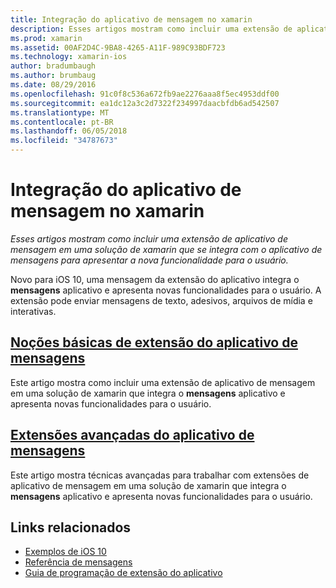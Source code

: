 ```yaml
---
title: Integração do aplicativo de mensagem no xamarin
description: Esses artigos mostram como incluir uma extensão de aplicativo de mensagem em uma solução de xamarin que se integra com o aplicativo de mensagens para apresentar a nova funcionalidade para o usuário.
ms.prod: xamarin
ms.assetid: 00AF2D4C-9BA8-4265-A11F-989C93BDF723
ms.technology: xamarin-ios
author: bradumbaugh
ms.author: brumbaug
ms.date: 08/29/2016
ms.openlocfilehash: 91c0f8c536a672fb9ae2276aaa8f5ec4953ddf00
ms.sourcegitcommit: ea1dc12a3c2d7322f234997daacbfdb6ad542507
ms.translationtype: MT
ms.contentlocale: pt-BR
ms.lasthandoff: 06/05/2018
ms.locfileid: "34787673"
---
```

# <a name="message-app-integration-in-xamarinios"></a>Integração do aplicativo de mensagem no xamarin

_Esses artigos mostram como incluir uma extensão de aplicativo de mensagem em uma solução de xamarin que se integra com o aplicativo de mensagens para apresentar a nova funcionalidade para o usuário._

Novo para iOS 10, uma mensagem da extensão do aplicativo integra o **mensagens** aplicativo e apresenta novas funcionalidades para o usuário. A extensão pode enviar mensagens de texto, adesivos, arquivos de mídia e interativas.

    
## <a name="message-app-extension-basicsiosplatformmessage-app-integrationintro-to-message-app-extensionsmd"></a>[Noções básicas de extensão do aplicativo de mensagens](~/ios/platform/message-app-integration/intro-to-message-app-extensions.md)

Este artigo mostra como incluir uma extensão de aplicativo de mensagem em uma solução de xamarin que integra o **mensagens** aplicativo e apresenta novas funcionalidades para o usuário.

## <a name="advanced-message-app-extensionsiosplatformmessage-app-integrationintro-to-message-app-extensionsmd"></a>[Extensões avançadas do aplicativo de mensagens](~/ios/platform/message-app-integration/intro-to-message-app-extensions.md)

Este artigo mostra técnicas avançadas para trabalhar com extensões de aplicativo de mensagem em uma solução de xamarin que integra o **mensagens** aplicativo e apresenta novas funcionalidades para o usuário.


## <a name="related-links"></a>Links relacionados

- [Exemplos de iOS 10](https://developer.xamarin.com/samples/ios/iOS10/)
- [Referência de mensagens](https://developer.apple.com/reference/messages)
- [Guia de programação de extensão do aplicativo](https://developer.apple.com/library/prerelease/content/documentation/General/Conceptual/ExtensibilityPG/index.html#//apple_ref/doc/uid/TP40014214)
